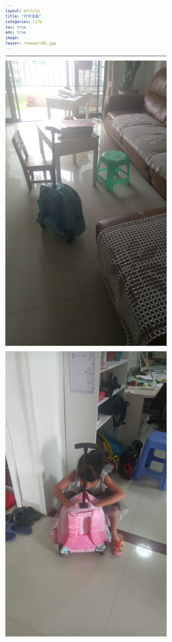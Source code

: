 ```yaml
---
layout: article
title: "开学准备"
categories: life
toc: true
ads: true
image:
teaser: /teaser/bk.jpg
---
```


---



![df](https://github.com/storage201608/storage/blob/master/myhome2016/_posts/life/2016-08-31-20160831143229life.md/1472625102931-1733005575.jpg?raw=true)



![df](https://github.com/storage201608/storage/blob/master/myhome2016/_posts/life/2016-08-31-20160831143229life.md/147262512246375313830.jpg?raw=true)

